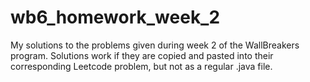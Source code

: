 # wb6_homework_week_2
My solutions to the problems given during week 2 of the WallBreakers program.
Solutions work if they are copied and pasted into their corresponding Leetcode problem, but not as a regular .java file.
